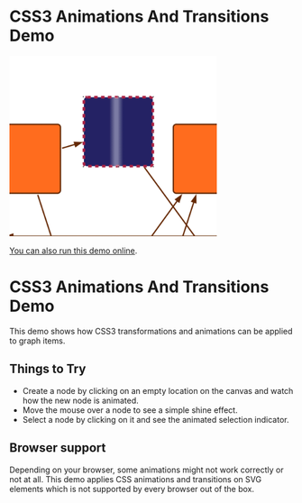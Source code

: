 # CSS3 Animations And Transitions Demo

<img src="../../resources/image/css3_animations_and_transitions.png" alt="demo-thumbnail" height="320"/>

[You can also run this demo online](https://live.yworks.com/demos/style/css3animationsandtransitions/index.html).

# CSS3 Animations And Transitions Demo

This demo shows how CSS3 transformations and animations can be applied to graph items.

## Things to Try

- Create a node by clicking on an empty location on the canvas and watch how the new node is animated.
- Move the mouse over a node to see a simple shine effect.
- Select a node by clicking on it and see the animated selection indicator.

## Browser support

Depending on your browser, some animations might not work correctly or not at all. This demo applies CSS animations and transitions on SVG elements which is not supported by every browser out of the box.
